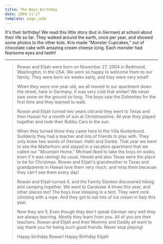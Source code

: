 ```yaml
---
title: The Boys Birthday
date: 2009-11-27
template: page.jade
---
```


It's their birthday! We read this little story (but in German) at school
about their life so far. They walked around the earth, once per year, and
showed some photos to the other kids. Kris made "Monster Cupcakes," out
of chocolate cake with amazing cream cheese icing. Each monster had fearsome
eyes and teeth!
  
---  

>   
> Rowan and Elijah were born on November 27, 2004 in Redmond, Washington,
> in the USA. We were so happy to welcome them to our family. They were born
> six weeks early, and they were very small!
>   
>   
> When they were one year old, we all moved to our apartment down the street,
> here in Germany. It was very cold that winter! We never saw snow on the
> ground so long. The boys saw the Dolomites for the first time and they
> learned to walk.
>   
>   
> Rowan and Elijah turned two years old and they went to Texas and then
> Hawaii for a month of sun at Christmastime. All year they played together
> and rode their Bobby Cars in the sun.
>   
>   
> When they turned three they came here to the Villa Kunterbund. Suddenly
> they had a teacher and lots of friends to play with. They only knew two
> words of German: Hallo and Danke. That year we went to see the Matterhorn
> and stayed in a vacation apartment that we called our "Mountain Home."
> Michael liked to take the boys on walks, even if it was raining! As usual,
> Hawaii and also Texas were the place to be for Christmas. Rowan and Elijah's
> grandmother in Texas and grandparents in Hawaii love them very much, and
> miss them because they can't see them every day!
>   
>   
> Rowan and Elijah turned 4, and the Family Stanton discovered hiking and
> camping together. We went to Gardasee 4 times this year, and other places
> too! The boys love sleeping in a tent. They went rock climbing with a rope.
> And they got to eat lots of ice cream in Italy this year.
>   
>   
> Now they are 5\. Even though they don't speak German very well they are
> always learning. Mostly they learn from you. All of you are their teachers.
> Rowan and Elijah and their Mommy and Daddy all want to say thank you for
> being such good friends. Never stop playing!
>   
>   
> Happy birthday Rowan! Happy Birthday Elijah!
>   
>
